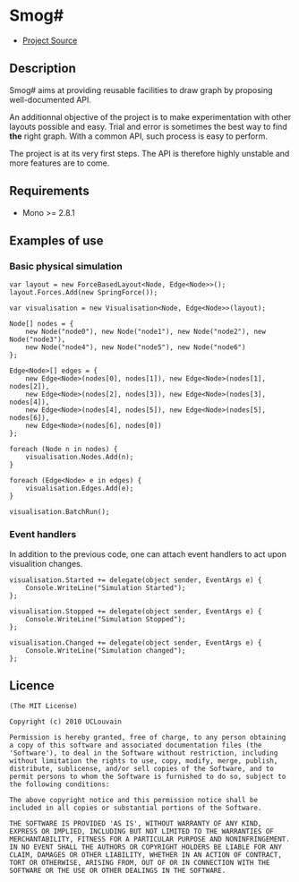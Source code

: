 # Smog#

* [Project Source](http://github.com/ancailliau/smog)

## Description
	
Smog# aims at providing reusable facilities to draw graph by proposing well-documented API.
	
An additionnal objective of the project is to make experimentation with other layouts
possible and easy. Trial and error is sometimes the best way to find **the** right graph.
With a common API, such process is easy to perform.

The project is at its very first steps. The API is therefore highly unstable and more features are to come.

## Requirements

* Mono >= 2.8.1

## Examples of use

### Basic physical simulation

	var layout = new ForceBasedLayout<Node, Edge<Node>>();
	layout.Forces.Add(new SpringForce());
	
	var visualisation = new Visualisation<Node, Edge<Node>>(layout);
	
	Node[] nodes = {
		new Node("node0"), new Node("node1"), new Node("node2"), new Node("node3"),
		new Node("node4"), new Node("node5"), new Node("node6")
	};
	
	Edge<Node>[] edges = {
		new Edge<Node>(nodes[0], nodes[1]), new Edge<Node>(nodes[1], nodes[2]),
		new Edge<Node>(nodes[2], nodes[3]),	new Edge<Node>(nodes[3], nodes[4]),
		new Edge<Node>(nodes[4], nodes[5]),	new Edge<Node>(nodes[5], nodes[6]),
		new Edge<Node>(nodes[6], nodes[0])
	};
	
	foreach (Node n in nodes) {
		visualisation.Nodes.Add(n);
	}
	
	foreach (Edge<Node> e in edges) {
		visualisation.Edges.Add(e);
	}
	
	visualisation.BatchRun();

### Event handlers

In addition to the previous code, one can attach event handlers to act upon
visualition changes.
	
	visualisation.Started += delegate(object sender, EventArgs e) {
		Console.WriteLine("Simulation Started");
	};
	
	visualisation.Stopped += delegate(object sender, EventArgs e) {
		Console.WriteLine("Simulation Stopped");
	};
	
	visualisation.Changed += delegate(object sender, EventArgs e) {
		Console.WriteLine("Simulation changed");
	};

## Licence

    (The MIT License)

    Copyright (c) 2010 UCLouvain

    Permission is hereby granted, free of charge, to any person obtaining
    a copy of this software and associated documentation files (the
    'Software'), to deal in the Software without restriction, including
    without limitation the rights to use, copy, modify, merge, publish,
    distribute, sublicense, and/or sell copies of the Software, and to
    permit persons to whom the Software is furnished to do so, subject to
    the following conditions:

    The above copyright notice and this permission notice shall be
    included in all copies or substantial portions of the Software.

    THE SOFTWARE IS PROVIDED 'AS IS', WITHOUT WARRANTY OF ANY KIND,
    EXPRESS OR IMPLIED, INCLUDING BUT NOT LIMITED TO THE WARRANTIES OF
    MERCHANTABILITY, FITNESS FOR A PARTICULAR PURPOSE AND NONINFRINGEMENT.
    IN NO EVENT SHALL THE AUTHORS OR COPYRIGHT HOLDERS BE LIABLE FOR ANY
    CLAIM, DAMAGES OR OTHER LIABILITY, WHETHER IN AN ACTION OF CONTRACT,
    TORT OR OTHERWISE, ARISING FROM, OUT OF OR IN CONNECTION WITH THE
    SOFTWARE OR THE USE OR OTHER DEALINGS IN THE SOFTWARE.